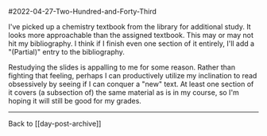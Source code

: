 #2022-04-27-Two-Hundred-and-Forty-Third

I've picked up a chemistry textbook from the library for additional study.  It looks more approachable than the assigned textbook.  This may or may not hit my bibliography.  I think if I finish even one section of it entirely, I'll add a "(Partial)" entry to the bibliography.

Restudying the slides is appalling to me for some reason.  Rather than fighting that feeling, perhaps I can productively utilize my inclination to read obsessively by seeing if I can conquer a "new" text.  At least one section of it covers (a subsection of) the same material as is in my course, so I'm hoping it will still be good for my grades.

---
Back to [[day-post-archive]]